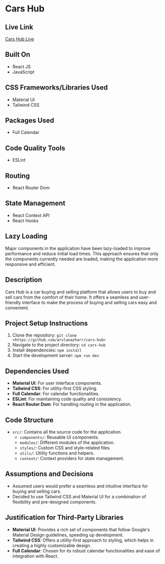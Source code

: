 # Cars Hub

## Live Link

[Cars Hub Live](https://carshub-eta.vercel.app/calendar)

## Built On

- React JS
- JavaScript

## CSS Frameworks/Libraries Used

- Material UI
- Tailwind CSS

## Packages Used

- Full Calendar

## Code Quality Tools

- ESLint

## Routing

- React Router Dom

## State Management

- React Context API
- React Hooks

## Lazy Loading

Major components in the application have been lazy-loaded to improve performance and reduce initial load times. This approach ensures that only the components currently needed are loaded, making the application more responsive and efficient.

## Description

Cars Hub is a car buying and selling platform that allows users to buy and sell cars from the comfort of their home. It offers a seamless and user-friendly interface to make the process of buying and selling cars easy and convenient.

## Project Setup Instructions

1. Clone the repository: `git clone <https://github.com/arslanazharr/cars-hub>`
2. Navigate to the project directory: `cd cars-hub`
3. Install dependencies: `npm install`
4. Start the development server: `npm run dev`

## Dependencies Used

- **Material UI**: For user interface components.
- **Tailwind CSS**: For utility-first CSS styling.
- **Full Calendar**: For calendar functionalities.
- **ESLint**: For maintaining code quality and consistency.
- **React Router Dom**: For handling routing in the application.

## Code Structure

- `src/`: Contains all the source code for the application.
  - `components/`: Reusable UI components.
  - `modules/`: Different modules of the application.
  - `styles/`: Custom CSS and style-related files.
  - `utils/`: Utility functions and helpers.
  - `context/`: Context providers for state management.

## Assumptions and Decisions

- Assumed users would prefer a seamless and intuitive interface for buying and selling cars.
- Decided to use Tailwind CSS and Material UI for a combination of flexibility and pre-designed components.

## Justification for Third-Party Libraries

- **Material UI**: Provides a rich set of components that follow Google's Material Design guidelines, speeding up development.
- **Tailwind CSS**: Offers a utility-first approach to styling, which helps in creating a highly customizable design.
- **Full Calendar**: Chosen for its robust calendar functionalities and ease of integration with React.
